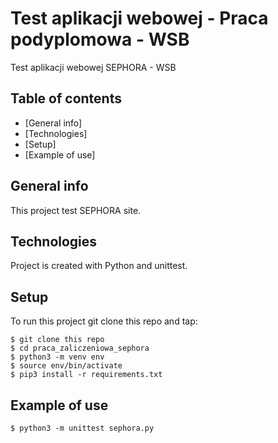 # Test aplikacji webowej - Praca podyplomowa - WSB
Test aplikacji webowej SEPHORA - WSB
## Table of contents
* [General info]
* [Technologies]
* [Setup]
* [Example of use]
## General info
This project test SEPHORA site.
## Technologies
Project is created with Python and unittest. 
## Setup
To run this project git clone this repo and tap:
```
$ git clone this repo
$ cd praca_zaliczeniowa_sephora
$ python3 -m venv env
$ source env/bin/activate
$ pip3 install -r requirements.txt
```
## Example of use

```
$ python3 -m unittest sephora.py
```
